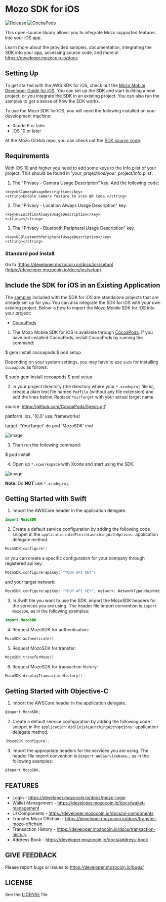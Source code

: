 # Mozo SDK for iOS
[![Release](https://img.shields.io/github/release/aws/aws-sdk-ios.svg)]()
[![CocoaPods](https://img.shields.io/cocoapods/v/AWSiOSSDKv2.svg)]()

This open-source library allows you to integrate Mozo supported features into your iOS app.

Learn more about the provided samples, documentation, integrating the SDK into your app, accessing source code, and more at https://developer.mozocoin.io/docs

## Setting Up

To get started with the AWS SDK for iOS, check out the [Mozo Mobile Developer Guide for iOS](https://developer.mozocoin.io/docs/mozo-mobile/latest/developerguide/getting-started.html). You can set up the SDK and start building a new project, or you integrate the SDK in an existing project. You can also run the samples to get a sense of how the SDK works.

To use the Mozo SDK for iOS, you will need the following installed on your development machine:

* Xcode 9 or later
* iOS 10 or later

At the Mozo GitHub repo, you can check out the [SDK source code](https://github.com/biglabs/mozo-ios-sdk).

## Requirements

With iOS 10 and higher you need to add some keys to the Info.plist of your project. This should be found in 'your_project/ios/your_project/Info.plist'.
1. The "Privacy - Camera Usage Description" key. Add the following code:
```
<key>NSCameraUsageDescription</key>
<string>Enable camera feature to scan QR Code.</string>
```
2. The "Privacy - Location Always Usage Description" key.
```
<key>NSLocationAlwaysUsageDescription</key>
<string></string>
```
3. The "Privacy - Bluetooth Peripheral Usage Description" key.
```
<key>NSBluetoothPeripheralUsageDescription</key>
<string></string>
```

### Standard pod install

Go to
[https://developer.mozocoin.io/docs/ios/setup](https://developer.mozocoin.io/docs/ios/setup).

## Include the SDK for iOS in an Existing Application

The [samples](https://github.com/biglabs/mozo-ios-sdk/Examples) included with the SDK for iOS are standalone projects that are already set up for you. You can also integrate the SDK for iOS with your own existing project. Below is how to import the Mozo Mobile SDK for iOS into your project:

* [CocoaPods](https://cocoapods.org/)

1. The Mozo Mobile SDK for iOS is available through [CocoaPods](http://cocoapods.org). If you have not installed CocoaPods, install CocoaPods by running the command:

$ gem install cocoapods
$ pod setup

Depending on your system settings, you may have to use `sudo` for installing `cocoapods` as follows:

$ sudo gem install cocoapods
$ pod setup

2. In your project directory (the directory where your `*.xcodeproj` file is), create a plain text file named `Podfile` (without any file extension) and add the lines below. Replace `YourTarget` with your actual target name.

source 'https://github.com/CocoaPods/Specs.git'

platform :ios, '10.0'
use_frameworks!

target :'YourTarget' do
pod 'MozoSDK'
end

![image](readme-images/cocoapods-setup-01.png?raw=true)

3. Then run the following command:

$ pod install

4. Open up `*.xcworkspace` with Xcode and start using the SDK.

![image](readme-images/cocoapods-setup-02.png?raw=true)

**Note**: Do **NOT** use `*.xcodeproj`.

## Getting Started with Swift

1. Import the AWSCore header in the application delegate.

```swift
import MozoSDK
```

2. Create a default service configuration by adding the following code snippet in the `application:didFinishLaunchingWithOptions:` application delegate method.

```swift
MozoSDK.configure()
```
or you can create a specific configuration for your company through registered api key:

```swift
MozoSDK.configure(apiKey: "YOUR API KEY")
```
and your target network:

```swift
MozoSDK.configure(apiKey: "YOUR API KEY", network: NetworkType.MainNet)
```

3. In Swift file you want to use the SDK, import the MozoSDK headers for the services you are using. The header file import convention is `import MozoSDK`, as in the following examples:

```swift
import MozoSDK
```
4. Request MozoSDK for authentication:

```swift
MozoSDK.authenticate()
```

5. Request MozoSDK for transfer:

```swift
MozoSDK.transferMozo()
```

6. Request MozoSDK for transaction history:

```swift
MozoSDK.displayTransactionHistory()
```

## Getting Started with Objective-C

1. Import the AWSCore header in the application delegate.

```objective-c
@import MozoSDK;
```

2. Create a default service configuration by adding the following code snippet in the `application:didFinishLaunchingWithOptions:` application delegate method.

```objective-c
[MozoSDK configure];
```

3. Import the appropriate headers for the services you are using. The header file import convention is `@import AWSServiceName;`, as in the following examples:

```objective-c
@import MozoSDK;
```

## FEATURES

- Login - <https://developer.mozocoin.io/docs/mozo-login>
- Wallet Management - <https://developer.mozocoin.io/docs/wallet-management>
- UI Components - <https://developer.mozocoin.io/docs/ui-components>
- Transfer Mozo Offchain - <https://developer.mozocoin.io/docs/transfer-mozo-offchain>
- Transaction History - <https://developer.mozocoin.io/docs/transaction-history>
- Address Book - <https://developer.mozocoin.io/docs/address-book>

## GIVE FEEDBACK

Please report bugs or issues to <https://developer.mozocoin.io/bugs/>

## LICENSE

See the [LICENSE](LICENSE) file.

